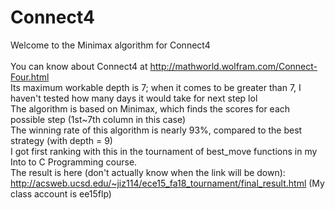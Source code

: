 # Connect4
Welcome to the Minimax algorithm for Connect4 <br /><br />
You can know about Connect4 at http://mathworld.wolfram.com/Connect-Four.html <br />
Its maximum workable depth is 7; when it comes to be greater than 7, I haven't tested how many days it would take for next step lol <br />
The algorithm is based on Minimax, which finds the scores for each possible step (1st~7th column in this case) <br />
The winning rate of this algorithm is nearly 93%, compared to the best strategy (with depth = 9) <br />
I got first ranking with this in the tournament of best_move functions in my Into to C Programming course. <br />
The result is here (don't actually know when the link will be down): <br />
http://acsweb.ucsd.edu/~jiz114/ece15_fa18_tournament/final_result.html (My class account is ee15flp) <br />

